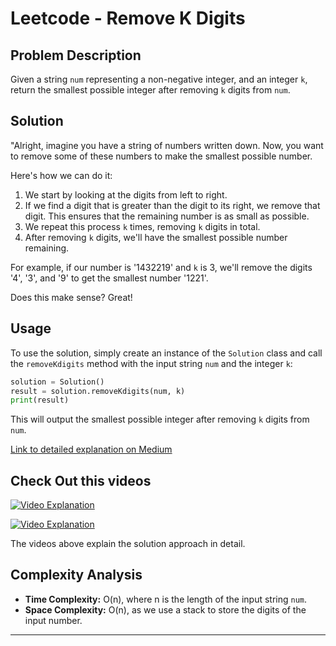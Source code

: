 # Leetcode - Remove K Digits

## Problem Description

Given a string `num` representing a non-negative integer, and an integer `k`, return the smallest possible integer 
after removing `k` digits from `num`.


## Solution

"Alright, imagine you have a string of numbers written down. Now, you want to remove some of these numbers to make the smallest possible number.

Here's how we can do it:

1. We start by looking at the digits from left to right.
2. If we find a digit that is greater than the digit to its right, we remove that digit. This ensures that the remaining number is as small as possible.
3. We repeat this process `k` times, removing `k` digits in total.
4. After removing `k` digits, we'll have the smallest possible number remaining.

For example, if our number is '1432219' and `k` is 3, we'll remove the digits '4', '3', and '9' to get the smallest number '1221'.

Does this make sense? Great!

## Usage

To use the solution, simply create an instance of the `Solution` class and call the `removeKdigits` method with the input string `num` and the integer `k`:

```python
solution = Solution()
result = solution.removeKdigits(num, k)
print(result)
```

This will output the smallest possible integer after removing `k` digits from `num`.

[Link to detailed explanation on Medium](https://medium.com/@mistysamia/402-remove-k-digits-leetcode-83b09be3dbf1)


## Check Out this videos

[![Video Explanation](https://img.youtube.com/vi/3QJzHqNAEXs/mqdefault.jpg)](https://youtu.be/3QJzHqNAEXs)


[![Video Explanation](https://img.youtube.com/vi/cFabMOnJaq0/mqdefault.jpg)](https://youtu.be/cFabMOnJaq0)


The videos above explain the solution approach in detail.


## Complexity Analysis

- **Time Complexity:** O(n), where n is the length of the input string `num`.
- **Space Complexity:** O(n), as we use a stack to store the digits of the input number.

---